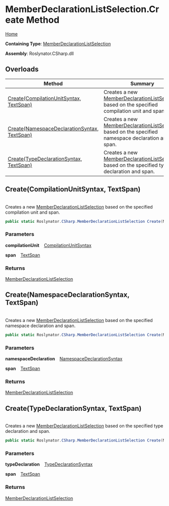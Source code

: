 # MemberDeclarationListSelection\.Create Method

[Home](../../../../README.md)

**Containing Type**: [MemberDeclarationListSelection](../README.md)

**Assembly**: Roslynator\.CSharp\.dll

## Overloads

| Method | Summary |
| ------ | ------- |
| [Create(CompilationUnitSyntax, TextSpan)](#Roslynator_CSharp_MemberDeclarationListSelection_Create_Microsoft_CodeAnalysis_CSharp_Syntax_CompilationUnitSyntax_Microsoft_CodeAnalysis_Text_TextSpan_) | Creates a new [MemberDeclarationListSelection](../README.md) based on the specified compilation unit and span\. |
| [Create(NamespaceDeclarationSyntax, TextSpan)](#Roslynator_CSharp_MemberDeclarationListSelection_Create_Microsoft_CodeAnalysis_CSharp_Syntax_NamespaceDeclarationSyntax_Microsoft_CodeAnalysis_Text_TextSpan_) | Creates a new [MemberDeclarationListSelection](../README.md) based on the specified namespace declaration and span\. |
| [Create(TypeDeclarationSyntax, TextSpan)](#Roslynator_CSharp_MemberDeclarationListSelection_Create_Microsoft_CodeAnalysis_CSharp_Syntax_TypeDeclarationSyntax_Microsoft_CodeAnalysis_Text_TextSpan_) | Creates a new [MemberDeclarationListSelection](../README.md) based on the specified type declaration and span\. |

## Create\(CompilationUnitSyntax, TextSpan\) <a name="Roslynator_CSharp_MemberDeclarationListSelection_Create_Microsoft_CodeAnalysis_CSharp_Syntax_CompilationUnitSyntax_Microsoft_CodeAnalysis_Text_TextSpan_"></a>

\
Creates a new [MemberDeclarationListSelection](../README.md) based on the specified compilation unit and span\.

```csharp
public static Roslynator.CSharp.MemberDeclarationListSelection Create(Microsoft.CodeAnalysis.CSharp.Syntax.CompilationUnitSyntax compilationUnit, Microsoft.CodeAnalysis.Text.TextSpan span)
```

### Parameters

**compilationUnit** &ensp; [CompilationUnitSyntax](https://docs.microsoft.com/en-us/dotnet/api/microsoft.codeanalysis.csharp.syntax.compilationunitsyntax)

**span** &ensp; [TextSpan](https://docs.microsoft.com/en-us/dotnet/api/microsoft.codeanalysis.text.textspan)

### Returns

[MemberDeclarationListSelection](../README.md)

## Create\(NamespaceDeclarationSyntax, TextSpan\) <a name="Roslynator_CSharp_MemberDeclarationListSelection_Create_Microsoft_CodeAnalysis_CSharp_Syntax_NamespaceDeclarationSyntax_Microsoft_CodeAnalysis_Text_TextSpan_"></a>

\
Creates a new [MemberDeclarationListSelection](../README.md) based on the specified namespace declaration and span\.

```csharp
public static Roslynator.CSharp.MemberDeclarationListSelection Create(Microsoft.CodeAnalysis.CSharp.Syntax.NamespaceDeclarationSyntax namespaceDeclaration, Microsoft.CodeAnalysis.Text.TextSpan span)
```

### Parameters

**namespaceDeclaration** &ensp; [NamespaceDeclarationSyntax](https://docs.microsoft.com/en-us/dotnet/api/microsoft.codeanalysis.csharp.syntax.namespacedeclarationsyntax)

**span** &ensp; [TextSpan](https://docs.microsoft.com/en-us/dotnet/api/microsoft.codeanalysis.text.textspan)

### Returns

[MemberDeclarationListSelection](../README.md)

## Create\(TypeDeclarationSyntax, TextSpan\) <a name="Roslynator_CSharp_MemberDeclarationListSelection_Create_Microsoft_CodeAnalysis_CSharp_Syntax_TypeDeclarationSyntax_Microsoft_CodeAnalysis_Text_TextSpan_"></a>

\
Creates a new [MemberDeclarationListSelection](../README.md) based on the specified type declaration and span\.

```csharp
public static Roslynator.CSharp.MemberDeclarationListSelection Create(Microsoft.CodeAnalysis.CSharp.Syntax.TypeDeclarationSyntax typeDeclaration, Microsoft.CodeAnalysis.Text.TextSpan span)
```

### Parameters

**typeDeclaration** &ensp; [TypeDeclarationSyntax](https://docs.microsoft.com/en-us/dotnet/api/microsoft.codeanalysis.csharp.syntax.typedeclarationsyntax)

**span** &ensp; [TextSpan](https://docs.microsoft.com/en-us/dotnet/api/microsoft.codeanalysis.text.textspan)

### Returns

[MemberDeclarationListSelection](../README.md)


